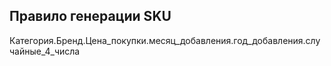 ## Правило генерации SKU

Категория.Бренд.Цена_покупки.месяц_добавления.год_добавления.случайные_4_числа